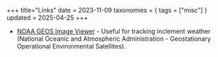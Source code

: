 +++
title="Links"
date = 2023-11-09
taxonomies = { tags = ["misc"] }
updated = 2025-04-25
+++

- [NOAA GEOS Image Viewer](https://www.star.nesdis.noaa.gov/GOES/index.php) - Useful for tracking inclement weather (National Oceanic and Atmospheric Administration - Geostationary Operational Environmental Satellites).
